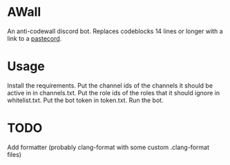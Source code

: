 # AWall
An anti-codewall discord bot. Replaces codeblocks 14 lines or longer with a link to a [pastecord](https://pastecord.com).

# Usage
Install the requirements. Put the channel ids of the channels it should be active in in channels.txt. Put the role ids of the roles that it should ignore in whitelist.txt. Put the bot token in token.txt. Run the bot.

# TODO
Add formatter (probably clang-format with some custom .clang-format files)

